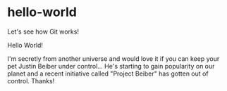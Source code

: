 # hello-world
Let's see how Git works!

Hello World!

I'm secretly from another universe and would love it if you can keep your pet Justin Beiber under control... He's starting to gain popularity on our planet and a recent initiative called "Project Beiber" has gotten out of control. Thanks!


